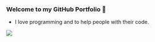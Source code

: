 ### Welcome to my GitHub Portfolio 👋

- I love programming and to help people with their code.

<img src ="https://github-readme-stats.vercel.app/api?username=c0br4x-d3v&&show_icons=true&title_color=ffffff&icon_color=bb2acf&text_color=daf7dc&bg_color=151515"> 
<!--
**c0br4x-d3v/c0br4x-d3v** is a ✨ _special_ ✨ repository because its `README.md` (this file) appears on your GitHub profile.

Here are some ideas to get you started:

- 🔭 I’m currently working on ...
- 🌱 I’m currently learning ...
- 👯 I’m looking to collaborate on ...
- 🤔 I’m looking for help with ...
- 💬 Ask me about ...
- 📫 How to reach me: ...
- 😄 Pronouns: ...
- ⚡ Fun fact: ...
-->
